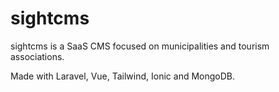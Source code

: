 # sightcms

sightcms is a SaaS CMS focused on municipalities and tourism associations.

Made with Laravel, Vue, Tailwind, Ionic and MongoDB.
